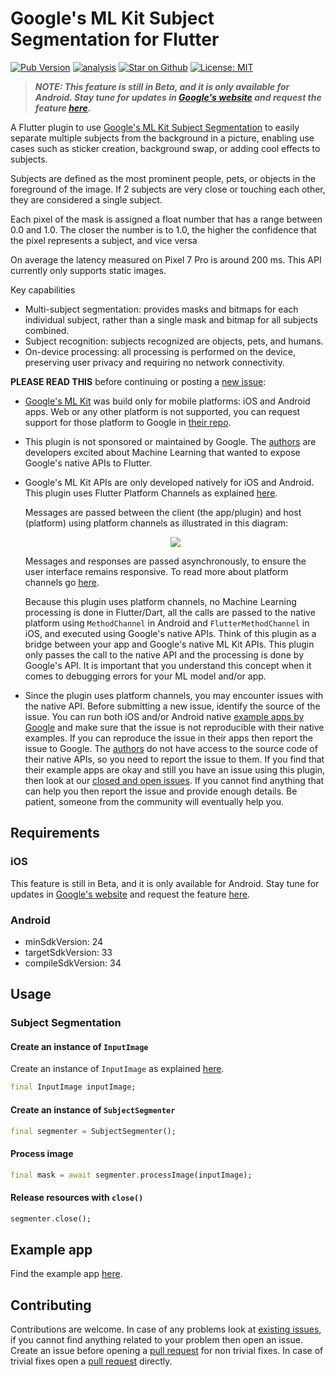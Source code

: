 # Google's ML Kit Subject Segmentation for Flutter

[![Pub Version](https://img.shields.io/pub/v/google_mlkit_subject_segmentation)](https://pub.dev/packages/google_mlkit_subject_segmentation)
[![analysis](https://github.com/flutter-ml/google_ml_kit_flutter/actions/workflows/code-analysis.yml/badge.svg)](https://github.com/flutter-ml/google_ml_kit_flutter/actions)
[![Star on Github](https://img.shields.io/github/stars/flutter-ml/google_ml_kit_flutter.svg?style=flat&logo=github&colorB=deeppink&label=stars)](https://github.com/flutter-ml/google_ml_kit_flutter)
[![License: MIT](https://img.shields.io/badge/license-MIT-purple.svg)](https://opensource.org/licenses/MIT)

> ***NOTE: This feature is still in Beta, and it is only available for Android. Stay tune for updates in [Google's website](https://developers.google.com/ml-kit/vision/subject-segmentation) and request the feature [here](https://github.com/googlesamples/mlkit/issues).***

A Flutter plugin to use [Google's ML Kit Subject Segmentation](https://developers.google.com/ml-kit/vision/subject-segmentation) to easily separate multiple subjects from the background in a picture, enabling use cases such as sticker creation, background swap, or adding cool effects to subjects.

Subjects are defined as the most prominent people, pets, or objects in the foreground of the image. If 2 subjects are very close or touching each other, they are considered a single subject.

Each pixel of the mask is assigned a float number that has a range between 0.0 and 1.0. The closer the number is to 1.0, the higher the confidence that the pixel represents a subject, and vice versa

On average the latency measured on Pixel 7 Pro is around 200 ms. This API currently only supports static images.

Key capabilities

- Multi-subject segmentation: provides masks and bitmaps for each individual subject, rather than a single mask and bitmap for all subjects combined.
- Subject recognition: subjects recognized are objects, pets, and humans.
- On-device processing: all processing is performed on the device, preserving user privacy and requiring no network connectivity.


**PLEASE READ THIS** before continuing or posting a [new issue](https://github.com/flutter-ml/google_ml_kit_flutter/issues):

- [Google's ML Kit](https://developers.google.com/ml-kit) was build only for mobile platforms: iOS and Android apps. Web or any other platform is not supported, you can request support for those platform to Google in [their repo](https://github.com/googlesamples/mlkit/issues).

- This plugin is not sponsored or maintained by Google. The [authors](https://github.com/flutter-ml/google_ml_kit_flutter/blob/master/AUTHORS) are developers excited about Machine Learning that wanted to expose Google's native APIs to Flutter.

- Google's ML Kit APIs are only developed natively for iOS and Android. This plugin uses Flutter Platform Channels as explained [here](https://docs.flutter.dev/development/platform-integration/platform-channels).

  Messages are passed between the client (the app/plugin) and host (platform) using platform channels as illustrated in this diagram:

  <p align="center" width="100%">
    <img src="https://docs.flutter.dev/assets/images/docs/PlatformChannels.png"> 
  </p>

  Messages and responses are passed asynchronously, to ensure the user interface remains responsive. To read more about platform channels go [here](https://docs.flutter.dev/development/platform-integration/platform-channels).

  Because this plugin uses platform channels, no Machine Learning processing is done in Flutter/Dart, all the calls are passed to the native platform using `MethodChannel` in Android and `FlutterMethodChannel` in iOS, and executed using Google's native APIs. Think of this plugin as a bridge between your app and Google's native ML Kit APIs. This plugin only passes the call to the native API and the processing is done by Google's API. It is important that you understand this concept when it comes to debugging errors for your ML model and/or app.

- Since the plugin uses platform channels, you may encounter issues with the native API. Before submitting a new issue, identify the source of the issue. You can run both iOS and/or Android native [example apps by Google](https://github.com/googlesamples/mlkit) and make sure that the issue is not reproducible with their native examples. If you can reproduce the issue in their apps then report the issue to Google. The [authors](https://github.com/flutter-ml/google_ml_kit_flutter/blob/master/AUTHORS) do not have access to the source code of their native APIs, so you need to report the issue to them. If you find that their example apps are okay and still you have an issue using this plugin, then look at our [closed and open issues](https://github.com/flutter-ml/google_ml_kit_flutter/issues). If you cannot find anything that can help you then report the issue and provide enough details. Be patient, someone from the community will eventually help you.

## Requirements

### iOS

This feature is still in Beta, and it is only available for Android. Stay tune for updates in [Google's website](https://developers.google.com/ml-kit/vision/subject-segmentation) and request the feature [here](https://github.com/googlesamples/mlkit/issues).

### Android

- minSdkVersion: 24
- targetSdkVersion: 33
- compileSdkVersion: 34

## Usage

### Subject Segmentation

#### Create an instance of `InputImage`

Create an instance of `InputImage` as explained [here](https://github.com/flutter-ml/google_ml_kit_flutter/blob/master/packages/google_mlkit_commons#creating-an-inputimage).

```dart
final InputImage inputImage;
```

#### Create an instance of `SubjectSegmenter`

```dart
final segmenter = SubjectSegmenter();
```

#### Process image

```dart
final mask = await segmenter.processImage(inputImage);
```

#### Release resources with `close()`

```dart
segmenter.close();
```

## Example app

Find the example app [here](https://github.com/flutter-ml/google_ml_kit_flutter/tree/master/packages/example).

## Contributing

Contributions are welcome.
In case of any problems look at [existing issues](https://github.com/flutter-ml/google_ml_kit_flutter/issues), if you cannot find anything related to your problem then open an issue.
Create an issue before opening a [pull request](https://github.com/flutter-ml/google_ml_kit_flutter/pulls) for non trivial fixes.
In case of trivial fixes open a [pull request](https://github.com/flutter-ml/google_ml_kit_flutter/pulls) directly.
